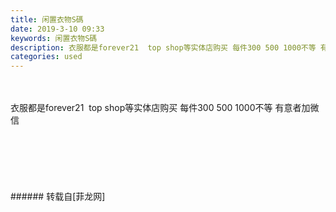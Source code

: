 ```yaml
---
title: 闲置衣物S碼
date: 2019-3-10 09:33
keywords: 闲置衣物S碼
description: 衣服都是forever21  top shop等实体店购买 每件300 500 1000不等 有意者加微信 
categories: used
---
```

<td class="t_f" id="postmessage_3193634">

<br/>
<br/>
衣服都是forever21  top shop等实体店购买 每件300 500 1000不等 有意者加微信 <br/>
<img alt="" border="0" class="zoom" data-cf-modified-32dc827ab022d4d80bb038e0-="" file="http://www.flw.ph/data/appbyme/upload/image/201903/10/Vx1FoPWQ2RxX.jpg" id="aimg_a22R5" lazyloadthumb="1" onclick="" onmouseover="" src="http://www.flw.ph/data/appbyme/upload/image/201903/10/Vx1FoPWQ2RxX.jpg"/><br/>
<br/>
<img alt="" border="0" class="zoom" data-cf-modified-32dc827ab022d4d80bb038e0-="" file="http://www.flw.ph/data/appbyme/upload/image/201903/10/fkMaakWCGXcP.jpg" id="aimg_aQXQR" lazyloadthumb="1" onclick="" onmouseover="" src="http://www.flw.ph/data/appbyme/upload/image/201903/10/fkMaakWCGXcP.jpg"/><br/>
<br/>
<img alt="" border="0" class="zoom" data-cf-modified-32dc827ab022d4d80bb038e0-="" file="http://www.flw.ph/data/appbyme/upload/image/201903/10/6ZGwHLnVubSv.jpg" id="aimg_vF7Wx" lazyloadthumb="1" onclick="" onmouseover="" src="http://www.flw.ph/data/appbyme/upload/image/201903/10/6ZGwHLnVubSv.jpg"/><br/>
<br/>
<img alt="" border="0" class="zoom" data-cf-modified-32dc827ab022d4d80bb038e0-="" file="http://www.flw.ph/data/appbyme/upload/image/201903/10/trIJ2nwn3Qvq.jpg" id="aimg_vAe4p" lazyloadthumb="1" onclick="" onmouseover="" src="http://www.flw.ph/data/appbyme/upload/image/201903/10/trIJ2nwn3Qvq.jpg"/><br/>
<br/>
<img alt="" border="0" class="zoom" data-cf-modified-32dc827ab022d4d80bb038e0-="" file="http://www.flw.ph/data/appbyme/upload/image/201903/10/IFI3kKf7IKQu.jpg" id="aimg_idpz9" lazyloadthumb="1" onclick="" onmouseover="" src="http://www.flw.ph/data/appbyme/upload/image/201903/10/IFI3kKf7IKQu.jpg"/><br/>
<br/>
<img alt="" border="0" class="zoom" data-cf-modified-32dc827ab022d4d80bb038e0-="" file="http://www.flw.ph/data/appbyme/upload/image/201903/10/EEUnflCEh37Z.jpg" id="aimg_wp6xp" lazyloadthumb="1" onclick="" onmouseover="" src="http://www.flw.ph/data/appbyme/upload/image/201903/10/EEUnflCEh37Z.jpg"/><br/>
<br/>
</td>
###### 转载自[菲龙网]